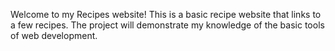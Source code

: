 Welcome to my Recipes website!
This is a basic recipe website that links to a few recipes. 
The project will demonstrate my knowledge of the basic tools of web development. 
